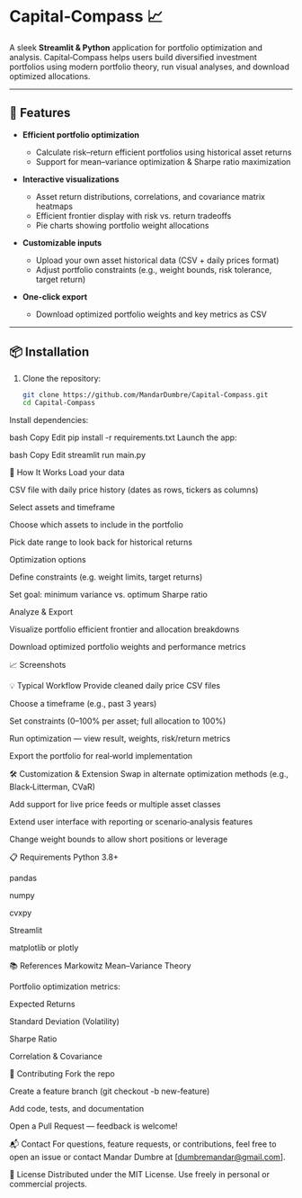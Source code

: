 
<!-- Project Title and Tagline -->
# Capital‑Compass 📈
A sleek **Streamlit & Python** application for portfolio optimization and analysis. Capital‑Compass helps users build diversified investment portfolios using modern portfolio theory, run visual analyses, and download optimized allocations.

---

<!-- Highlighting Key Features -->
## 🚀 Features

- **Efficient portfolio optimization**  
  - Calculate risk–return efficient portfolios using historical asset returns  
  - Support for mean–variance optimization & Sharpe ratio maximization

- **Interactive visualizations**  
  - Asset return distributions, correlations, and covariance matrix heatmaps  
  - Efficient frontier display with risk vs. return tradeoffs  
  - Pie charts showing portfolio weight allocations

- **Customizable inputs**  
  - Upload your own asset historical data (CSV + daily prices format)  
  - Adjust portfolio constraints (e.g., weight bounds, risk tolerance, target return)

- **One-click export**  
  - Download optimized portfolio weights and key metrics as CSV

---

<!-- Installation Instructions -->
## 📦 Installation

1. Clone the repository:  
   ```bash
   git clone https://github.com/MandarDumbre/Capital-Compass.git
   cd Capital-Compass
Install dependencies:

bash
Copy
Edit
pip install -r requirements.txt
Launch the app:

bash
Copy
Edit
streamlit run main.py
<!-- Conceptual Overview -->
🧠 How It Works
Load your data

CSV file with daily price history (dates as rows, tickers as columns)

Select assets and timeframe

Choose which assets to include in the portfolio

Pick date range to look back for historical returns

Optimization options

Define constraints (e.g. weight limits, target returns)

Set goal: minimum variance vs. optimum Sharpe ratio

Analyze & Export

Visualize portfolio efficient frontier and allocation breakdowns

Download optimized portfolio weights and performance metrics

<!-- Optional: Add visuals or screen recordings of your app -->
📈 Screenshots
<!-- Replace the links below with actual image links -->


<!-- User Journey or Usage Steps -->
💡 Typical Workflow
Provide cleaned daily price CSV files

Choose a timeframe (e.g., past 3 years)

Set constraints (0–100% per asset; full allocation to 100%)

Run optimization — view result, weights, risk/return metrics

Export the portfolio for real‑world implementation

<!-- Guide for adding new features or forking -->
🛠️ Customization & Extension
Swap in alternate optimization methods (e.g., Black‑Litterman, CVaR)

Add support for live price feeds or multiple asset classes

Extend user interface with reporting or scenario‑analysis features

Change weight bounds to allow short positions or leverage

<!-- List of Python packages or dependencies -->
📋 Requirements
Python 3.8+

pandas

numpy

cvxpy

Streamlit

matplotlib or plotly

<!-- Academic or theoretical background -->
📚 References
Markowitz Mean–Variance Theory

Portfolio optimization metrics:

Expected Returns

Standard Deviation (Volatility)

Sharpe Ratio

Correlation & Covariance

<!-- Contribution Guidelines -->
🤝 Contributing
Fork the repo

Create a feature branch (git checkout -b new-feature)

Add code, tests, and documentation

Open a Pull Request — feedback is welcome!

<!-- How users can reach you or open issues -->
📬 Contact
For questions, feature requests, or contributions, feel free to open an issue
or contact Mandar Dumbre at [dumbremandar@gmail.com].

<!-- Licensing Info -->
🧭 License
Distributed under the MIT License.
Use freely in personal or commercial projects.
